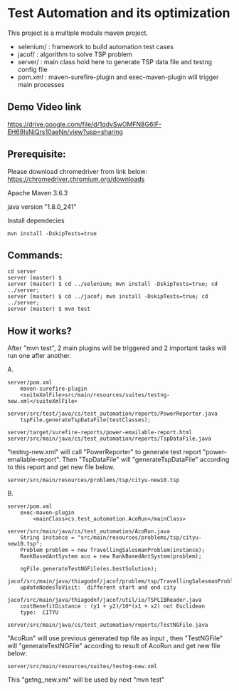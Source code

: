 # Test Automation and its optimization

This project is a multiple module maven project.

- selenium/           : framework to build automation test cases
- jacof/              : algorithm to solve TSP problem
- server/             : main class hold here to generate TSP data file and testng config file
- pom.xml             : maven-surefire-plugin and exec-maven-plugin will trigger main processes

## Demo Video link

https://drive.google.com/file/d/1qdvSwOMFN8G6IF-EH69IsNiQrs10aeNn/view?usp=sharing

## Prerequisite:

Please download chromedriver from link below:
https://chromedriver.chromium.org/downloads

Apache Maven 3.6.3

java version "1.8.0_241"

Install dependecies
```
mvn install -DskipTests=true
```

## Commands:
```
cd server
server (master) $
server (master) $ cd ../selenium; mvn install -DskipTests=true; cd ../server;
server (master) $ cd ../jacof; mvn install -DskipTests=true; cd ../server;
server (master) $ mvn test
```

## How it works?
After "mvn test", 2 main plugins will be triggered and 2 important tasks will run one after another.

A.
```
server/pom.xml
    maven-surefire-plugin
    <suiteXmlFile>src/main/resources/suites/testng-new.xml</suiteXmlFile>

server/src/test/java/cs/test_automation/reports/PowerReporter.java
    tspFile.generateTspDataFile(testClasses);

server/target/surefire-reports/power-emailable-report.html
server/src/main/java/cs/test_automation/reports/TspDataFile.java
```

"testng-new.xml" will call "PowerReporter" to generate test report "power-emailable-report".
Then "TspDataFile" will "generateTspDataFile" according to this report and get new file below.
```
server/src/main/resources/problems/tsp/cityu-new10.tsp
```


B.
```
server/pom.xml
    exec-maven-plugin
        <mainClass>cs.test_automation.AcoRun</mainClass> 

server/src/main/java/cs/test_automation/AcoRun.java
    String instance = "src/main/resources/problems/tsp/cityu-new10.tsp";
    Problem problem = new TravellingSalesmanProblem(instance);
    RankBasedAntSystem aco = new RankBasedAntSystem(problem);

    ngFile.generateTestNGFile(es.bestSolution);

jacof/src/main/java/thiagodnf/jacof/problem/tsp/TravellingSalesmanProblem.java
    updateNodesToVisit:  different start and end city

jacof/src/main/java/thiagodnf/jacof/util/io/TSPLIBReader.java
    costBenefitDistance : (y1 + y2)/10*(x1 + x2) not Euclidean
    type:  CITYU

server/src/main/java/cs/test_automation/reports/TestNGFile.java

```

"AcoRun" will use previous generated tsp file as input ,
then "TestNGFile" will "generateTestNGFile" according to result of AcoRun and get new file below:
```
server/src/main/resources/suites/testng-new.xml
```

This "getng_new.xml" will be used by next "mvn test"
